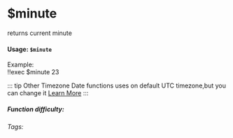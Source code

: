 # $minute
returns current minute
#### Usage: `$minute`
Example:
<br/>
<discord-messages>
	<discord-message :bot="false" role-color="#ffcc9a" author="Member">
		!!exec $minute
	</discord-message>
	<discord-message :bot="true" role-color="#0099ff" author="Custom Command" avatar="https://media.discordapp.net/avatars/725721249652670555/781224f90c3b841ba5b40678e032f74a.webp">
		23
	</discord-message>
</discord-messages>

::: tip Other Timezone
Date functions uses on default UTC timezone,but you can change it [Learn More](./timezone.md)
:::

##### Function difficulty: <Badge type="tip" text="Easy" vertical="middle" /> 
###### Tags: <Badge type="tip" text="minute" vertical="middle" /> 